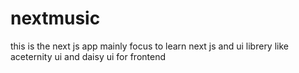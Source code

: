 # nextmusic
this is the next js app mainly focus to learn next js and ui librery like aceternity ui and daisy ui for frontend
